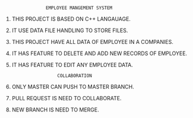                     EMPLOYEE MANGEMENT SYSTEM

1. THIS PROJECT IS BASED ON C++ LANGAUAGE.
2. IT USE DATA FILE HANDLING TO STORE FILES. 
3. THIS PROJECT HAVE ALL DATA OF EMPLOYEE IN A COMPANIES. 
4. IT HAS FEATURE TO DELETE AND ADD NEW RECORDS OF EMPLOYEE. 
5. IT HAS FEATURE TO EDIT ANY EMPLOYEE DATA.

                        COLLABORATION

1. ONLY MASTER CAN PUSH TO MASTER BRANCH.
2. PULL REQUEST IS NEED TO COLLABORATE. 
3. NEW BRANCH IS NEED TO MERGE.
